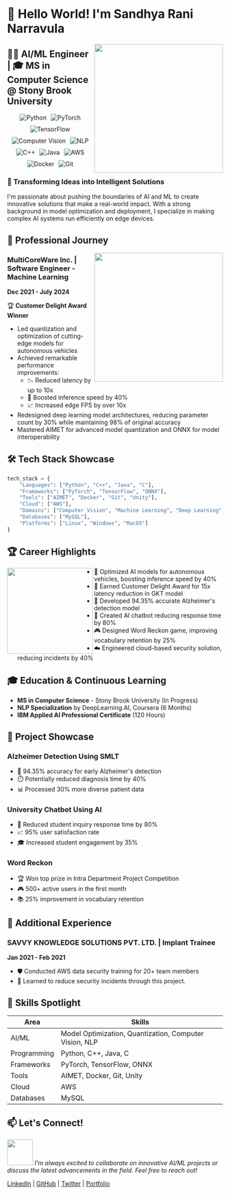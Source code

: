 # 👋 Hello World! I'm Sandhya Rani Narravula

<img src="https://media.giphy.com/media/L1R1tvI9svkIWwpVYr/giphy.gif" width="300" align="right">

## 👩‍💻 AI/ML Engineer | 🎓 MS in Computer Science @ Stony Brook University

<div style="display: flex; flex-wrap: wrap; justify-content: center; gap: 10px;"> <img src="https://img.shields.io/badge/Python-3776AB?style=for-the-badge&logo=python&logoColor=white" alt="Python"> <img src="https://img.shields.io/badge/PyTorch-EE4C2C?style=for-the-badge&logo=pytorch&logoColor=white" alt="PyTorch"> <img src="https://img.shields.io/badge/TensorFlow-FF6F00?style=for-the-badge&logo=tensorflow&logoColor=white" alt="TensorFlow"> <img src="https://img.shields.io/badge/Computer%20Vision-5C3EE8?style=for-the-badge" alt="Computer Vision"> <img src="https://img.shields.io/badge/NLP-9cf?style=for-the-badge" alt="NLP"> <img src="https://img.shields.io/badge/C++-00599C?style=for-the-badge&logo=c%2B%2B&logoColor=white" alt="C++"> <img src="https://img.shields.io/badge/Java-ED8B00?style=for-the-badge&logo=java&logoColor=white" alt="Java"> <img src="https://img.shields.io/badge/AWS-232F3E?style=for-the-badge&logo=amazon-aws&logoColor=white" alt="AWS"> <img src="https://img.shields.io/badge/Docker-2496ED?style=for-the-badge&logo=docker&logoColor=white" alt="Docker"> <img src="https://img.shields.io/badge/Git-F05032?style=for-the-badge&logo=git&logoColor=white" alt="Git"> </div>

### 🧠 Transforming Ideas into Intelligent Solutions

I'm passionate about pushing the boundaries of AI and ML to create innovative solutions that make a real-world impact. With a strong background in model optimization and deployment, I specialize in making complex AI systems run efficiently on edge devices.

## 🚀 Professional Journey

<img src="https://media.giphy.com/media/SWoSkN6DxTszqIKEqv/giphy.gif" width="300" align="right">

### MultiCoreWare Inc. | Software Engineer - Machine Learning
**Dec 2021 - July 2024**

🏆 **Customer Delight Award Winner**

- Led quantization and optimization of cutting-edge models for autonomous vehicles
- Achieved remarkable performance improvements:
  - 📉 Reduced latency by up to 10x
  - 🚀 Boosted inference speed by 40%
  - 📈 Increased edge FPS by over 10x
- Redesigned deep learning model architectures, reducing parameter count by 30% while maintaining 98% of original accuracy
- Mastered AIMET for advanced model quantization and ONNX for model interoperability

## 🛠️ Tech Stack Showcase

```python
tech_stack = {
    "Languages": ["Python", "C++", "Java", "C"],
    "Frameworks": ["PyTorch", "TensorFlow", "ONNX"],
    "Tools": ["AIMET", "Docker", "Git", "Unity"],
    "Cloud": ["AWS"],
    "Domains": ["Computer Vision", "Machine Learning", "Deep Learning", "NLP"],
    "Databases": ["MySQL"],
    "Platforms": ["Linux", "Windows", "MacOS"]
}
```

## 🏆 Career Highlights

<img src="https://media.giphy.com/media/paTz7UZbPfTZFRYnnB/giphy.gif" width="200" align="left">

- 🚗 Optimized AI models for autonomous vehicles, boosting inference speed by 40%
- 🏅 Earned Customer Delight Award for 15x latency reduction in GKT model
- 🧠 Developed 94.35% accurate Alzheimer's detection model
- 🤖 Created AI chatbot reducing response time by 80%
- 🎮 Designed Word Reckon game, improving vocabulary retention by 25%
- ☁️ Engineered cloud-based security solution, reducing incidents by 40%

## 🎓 Education & Continuous Learning

- **MS in Computer Science** - Stony Brook University (In Progress)
- **NLP Specialization** by DeepLearning.AI, Coursera (6 Months)
- **IBM Applied AI Professional Certificate** (120 Hours)

## 🚀 Project Showcase

### Alzheimer Detection Using SMLT


- 🧠 94.35% accuracy for early Alzheimer's detection
- ⏱️ Potentially reduced diagnosis time by 40%
- 📊 Processed 30% more diverse patient data

### University Chatbot Using AI
- 💬 Reduced student inquiry response time by 80%
- 📈 95% user satisfaction rate
- 🎓 Increased student engagement by 35%

### Word Reckon
- 🏆 Won top prize in Intra Department Project Competition
- 🎮 500+ active users in the first month
- 📚 25% improvement in vocabulary retention

## 💼 Additional Experience

### SAVVY KNOWLEDGE SOLUTIONS PVT. LTD. | Implant Trainee
**Jan 2021 - Feb 2021**

- 🛡️ Conducted AWS data security training for 20+ team members
- 🚀 Learned to reduce security incidents through this project.

## 🌟 Skills Spotlight

| Area | Skills |
|------|--------|
| AI/ML | Model Optimization, Quantization, Computer Vision, NLP |
| Programming | Python, C++, Java, C |
| Frameworks | PyTorch, TensorFlow, ONNX |
| Tools | AIMET, Docker, Git, Unity |
| Cloud | AWS |
| Databases | MySQL |

## 📫 Let's Connect!

<img src="https://media.giphy.com/media/LnQjpWaON8nhr21vNW/giphy.gif" width="60"> <em>I'm always excited to collaborate on innovative AI/ML projects or discuss the latest advancements in the field. Feel free to reach out!</em>

[LinkedIn](#https://www.linkedin.com/in/narravula-sandhya-rani-34132b1ab/) | [GitHub](#) | [Twitter](#) | [Portfolio](#)
